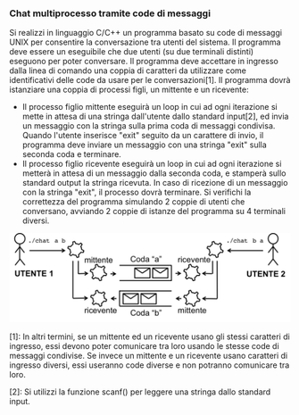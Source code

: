 ### Chat multiprocesso tramite code di messaggi

Si realizzi in linguaggio C/C++ un programma basato su code di messaggi UNIX per consentire la conversazione tra utenti del sistema. Il programma deve essere un eseguibile che due utenti (su due terminali distinti) eseguono per poter conversare. Il programma deve accettare in ingresso dalla linea di comando una coppia di caratteri da utilizzare come identificativi delle code da usare per le conversazioni[1]. Il programma dovrà istanziare una coppia di processi figli, un mittente e un ricevente:

- Il processo figlio mittente eseguirà un loop in cui ad ogni iterazione si mette in attesa di una stringa dall'utente dallo standard input[2], ed invia un messaggio con la stringa sulla prima coda di messaggi condivisa. Quando l'utente inserisce "exit" seguito da un carattere di invio, il programma deve inviare un messaggio con una stringa "exit" sulla seconda coda e terminare.
- Il processo figlio ricevente eseguirà un loop in cui ad ogni iterazione si metterà in attesa di un messaggio dalla seconda coda, e stamperà sullo standard output la stringa ricevuta. In caso di ricezione di un messaggio con la stringa "exit", il processo dovrà terminare. Si verifichi la correttezza del programma simulando 2 coppie di utenti che conversano, avviando 2 coppie di istanze del programma su 4 terminali diversi.

![image](chat_multiprocesso.png)

[1]: In altri termini, se un mittente ed un ricevente usano gli stessi caratteri di ingresso, essi devono poter comunicare tra loro usando le stesse code di messaggi condivise. Se invece un mittente e un ricevente usano caratteri di ingresso diversi, essi useranno code diverse e non potranno comunicare tra loro.

[2]: Si utilizzi la funzione scanf() per leggere una stringa dallo standard input.
